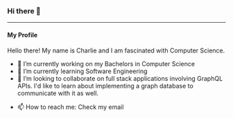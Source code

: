 ### Hi there 👋

----

#### My Profile

Hello there!  My name is Charlie and I am fascinated with Computer Science.


- 🔭 I’m currently working on my Bachelors in Computer Science
- 🌱 I’m currently learning Software Engineering
- 👯 I’m looking to collaborate on full stack applications involving GraphQL APIs. I'd like to learn about implementing a graph database to communicate with it as well.
<!--- 🤔 I’m looking for help with ...-->
<!--- 💬 Ask me about ...-->
- 📫 How to reach me: Check my email
